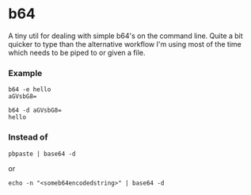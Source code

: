 # b64
A tiny util for dealing with simple b64's on the command line. Quite a bit quicker to type than the alternative workflow I'm using most of the time which needs to be piped to or given a file.

### Example
```
b64 -e hello
aGVsbG8=

b64 -d aGVsbG8=
hello
```
 

### Instead of
```
pbpaste | base64 -d
```

or

```
echo -n "<someb64encodedstring>" | base64 -d
```

